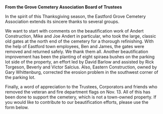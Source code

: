 **From the Grove Cemetery Association Board of Trustees**

In the spirit of this Thanksgiving season, the Eastford Grove Cemetery
Association extends its sincere thanks to several groups.

We want to start with comments on the beautification work of Andert
Construction, Mike and Joe Andert in particular, who took the large,
classic old gates at the north end of the cemetery for a thorough
refinishing. With the help of Eastford town employees, Ben and James,
the gates were removed and returned safely. We thank them all. Another
beautification improvement has been the planting of eight spiraea bushes
on the parking lot side of the property, an effort led by David Barlow
and assisted by Rick Torgeson, Beverly and Victor Salcius. Also, Eastern
Construction, owned by Gary Whittenburg, corrected the erosion problem
in the southwest corner of the parking lot.

Finally, a word of appreciation to the Trustees, Corporators and friends
who removed the veteran and fire department flags on Nov. 13. All of
this has been done to support the cemetery, which is not a town-owned
property. If you would like to contribute to our beautification efforts,
please use the form below.
